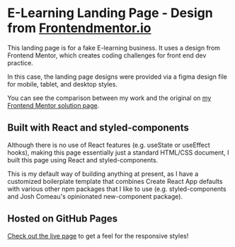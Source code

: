 # E-Learning Landing Page - Design from [Frontendmentor.io](https://www.frontendmentor.io) 

This landing page is for a fake E-learning business. It uses a design from Frontend Mentor, which creates coding challenges for front end dev practice.

In this case, the landing page designs were provided via a figma design file for mobile, tablet, and desktop styles.

You can see the comparison between my work and the original on [my Frontend Mentor solution page](https://www.frontendmentor.io/solutions/responsive-page-with-react-styledcomponents-7JCe_jaNfl).

## Built with React and styled-components

Although there is no use of React features (e.g. useState or useEffect hooks), making this page essentially just a standard HTML/CSS document, I built this page using React and styled-components.

This is my default way of building anything at present, as I have a customized boilerplate template that combines Create React App defaults with various other npm packages that I like to use (e.g. styled-components and Josh Comeau's opinionated new-component package).

## Hosted on GitHub Pages

[Check out the live page](https://ghostb0x.github.io/fem-newb-elearningLP/) to get a feel for the responsive styles!
